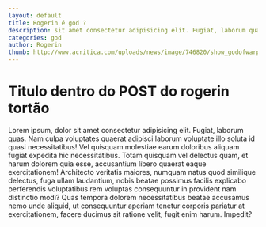```yaml
---
layout: default
title: Rogerin é god ?
description: sit amet consectetur adipisicing elit. Fugiat, laborum quas. Nam culpa voluptates quaerat adipisci laborum 
categories: god
author: Rogerin
thumb: http://www.acritica.com/uploads/news/image/746820/show_godofwarps4.JPG
---
```


# Titulo dentro do POST do rogerin tortão

Lorem ipsum, dolor sit amet consectetur adipisicing elit. Fugiat, laborum quas. Nam culpa voluptates quaerat adipisci laborum voluptate illo soluta id quasi necessitatibus! Vel quisquam molestiae earum doloribus aliquam fugiat expedita hic necessitatibus. Totam quisquam vel delectus quam, et harum dolorem quia esse, accusantium libero quaerat eaque exercitationem! Architecto veritatis maiores, numquam natus quod similique delectus, fuga ullam laudantium, nobis beatae possimus facilis explicabo perferendis voluptatibus rem voluptas consequuntur in provident nam distinctio modi? Quas tempora dolorem necessitatibus beatae accusamus nemo unde aliquid, ut consequuntur aperiam tenetur corporis pariatur at exercitationem, facere ducimus sit ratione velit, fugit enim harum. Impedit?
